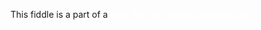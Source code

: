 This fiddle is a part of a <a href="https://www.yogeshchauhan.com/how-to-create-a-simple-stopwatch-using-javascript/" target="_blank" style="color:white;">Blog Post on YogeshChauhan.com</a>
